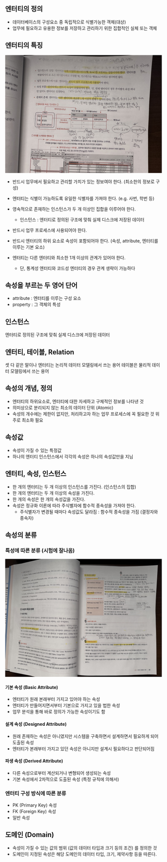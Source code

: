 ## 엔터티의 정의

- 데이터베이스의 구성요소 중 독립적으로 식별가능한 객체(대상)
- 업무에 필요하고 유용한 정보를 저장하고 관리하기 위한 집합적인 실체 또는 객체

## 엔터티의 특징

![](./images/IMG_0767.jpeg)

- 반드시 업무에서 필요하고 관리할 가치가 있는 정보여야 한다. (최소한의 정보로 구성)

- 엔터티는 식별이 가능하도록 유일한 식별자를 가져야 한다. (e.g. 사번, 학번 등)

- 영속적으로 존재하는 인스턴스가 두 개 이상인 집합을 이루어야 한다.
  - 인스턴스 : 엔터티로 정의된 구조에 맞춰 실제 디스크에 저장된 데이터
- 반드시 업무 프로세스에 사용되어야 한다.

- 반드시 엔터티의 하위 요소로 속성이 포함되어야 한다. (속성, attribute, 엔터티를 이루는 기본 요소)

- 엔터티는 다른 엔터티와 최소한 1개 이상의 관계가 있어야 한다.
  - 단, 통계성 엔터티와 코드성 엔터티의 경우 관계 생략이 가능하다

## 속성을 부르는 두 영어 단어

- attribute : 엔터티를 이루는 구성 요소
- property : 그 객체의 특성

## 인스턴스

엔터티로 정의된 구조에 맞춰 실제 디스크에 저장된 데이터

## 엔터티, 테이블, Relation

셋 다 같은 말이나 엔터티는 논리적 데이터 모델링에서 쓰는 용어
테이블은 물리적 데이터 모델링에서 쓰는 용어

## 속성의 개념, 정의

- 엔터티의 하위요소로, 엔터티에 대한 자세하고 구체적인 정보를 나타낸 것
- 의미상으로 분리되지 않는 최소의 데이터 단위 (Atomic)
- 속성의 개수에는 제한이 없지만, 처리하고자 하는 업무 프로세스에 꼭 필요한 것 위주로 최소화 필요

## 속성값

- 속성이 가질 수 있는 특정값
- 하나의 엔터티 인스턴스에서 각각의 속성은 하나의 속성값만을 지님

## 엔터티, 속성, 인스턴스

- 한 개의 엔터티는 두 개 이상의 인스턴스를 가진다. (인스턴스의 집합)
- 한 개의 엔터티는 두 개 이상의 속성을 가진다.
- 한 개의 속성은 한 개의 속성값을 가진다.
- 속성은 정규화 이론에 따라 주식별자에 함수적 종속성을 가져야 한다.
  - 주식별자가 변경될 때마다 속성값도 달라짐 : 함수적 종속성을 가짐 (결정자와 종속자)

## 속성의 분류

### 특성에 따른 분류 (시험에 잘나옴)

![](./images/IMG_0768.jpeg)

#### 기본 속성 (Basic Attribute)

- 엔터티가 원래 본래부터 가지고 있어야 하는 속성
- 엔터티가 만들어지면서부터 기본으로 가지고 있을 법한 속성
- 업무 분석을 통해 바로 정의가 가능한 속성이기도 함

#### 설계 속성 (Designed Attribute)

- 원래 존재하는 속성은 아니였지만 시스템을 구축하면서 설계하면서 필요하게 되어 도출된 속성
- 엔터티가 본래부터 가지고 있던 속성은 아니지만 설계시 필요하다고 판단되어짐

#### 파생 속성 (Derived Attribute)

- 다른 속성으로부터 계산되거나 변형되어 생성되는 속성
- 기본 속성에서 2차적으로 도출된 속성 (특정 규칙에 의해서)

### 엔터티 구성 방식에 따른 분류

- PK (Primary Key) 속성
- FK (Foreign Key) 속성
- 일반 속성

## 도메인 (Domain)

- 속성이 가질 수 있는 값의 범위 (값의 데이터 타입과 크기 등의 조건) 를 정의한 것
- 도메인이 지정된 속성은 해당 도메인의 데이터 타입, 크기, 제약사항 등을 따른다.

